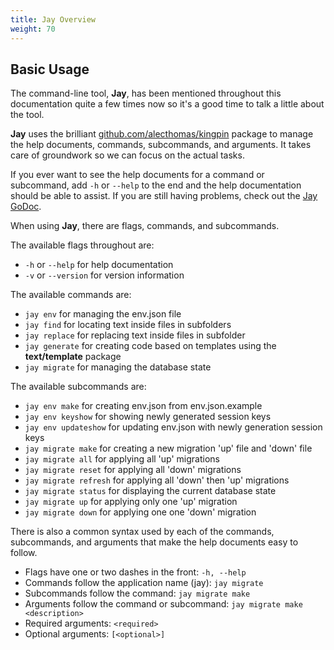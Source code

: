 ```yaml
---
title: Jay Overview
weight: 70
---
```


## Basic Usage

The command-line tool, **Jay**, has been mentioned throughout this documentation
quite a few times now so it's a good time to talk a little about the tool.

**Jay** uses the brilliant
[github.com/alecthomas/kingpin](github.com/alecthomas/kingpin) package to manage
the help documents, commands, subcommands, and arguments. It takes care of
groundwork so we can focus on the actual tasks.

If you ever want to see the help documents for a command or subcommand, add
`-h` or `--help` to the end and the help documentation should be able to assist.
If you are still having problems, check out the
[Jay GoDoc](https://godoc.org/github.com/blue-jay/jay).

When using **Jay**, there are flags, commands, and subcommands.

The available flags throughout are:

- `-h` or `--help` for help documentation
- `-v` or `--version` for version information

The available commands are:

- `jay env` for managing the env.json file
- `jay find` for locating text inside files in subfolders
- `jay replace` for replacing text inside files in subfolder
- `jay generate` for creating code based on templates using the **text/template** package
- `jay migrate` for managing the database state

The available subcommands are:

- `jay env make` for creating env.json from env.json.example
- `jay env keyshow` for showing newly generated session keys
- `jay env updateshow` for updating env.json with newly generation session keys
- `jay migrate make` for creating a new migration 'up' file and 'down' file
- `jay migrate all` for applying all 'up' migrations
- `jay migrate reset` for applying all 'down' migrations
- `jay migrate refresh` for applying all 'down' then 'up' migrations
- `jay migrate status` for displaying the current database state
- `jay migrate up` for applying only one 'up' migration
- `jay migrate down` for applying one one 'down' migration

There is also a common syntax used by each of the commands, subcommands, and
arguments that make the help documents easy to follow.

- Flags have one or two dashes in the front: `-h, --help`
- Commands follow the application name (jay): `jay migrate`
- Subcommands follow the command: `jay migrate make`
- Arguments follow the command or subcommand: `jay migrate make <description>`
- Required arguments: `<required>`
- Optional arguments: `[<optional>]`